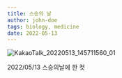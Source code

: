 ```yaml
---
title: 스승의 날
author: john-doe
tags: biology, medicine
date: 2022-05-13
---
```

![KakaoTalk_20220513_145711560_01](https://github.com/NEXGEM/nexgem.github.io/assets/128671139/0c8b5f79-e3ce-453a-a392-73d9c866cd52)

2022/05/13 스승의날에 한 컷

